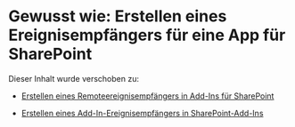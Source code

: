 
# Gewusst wie: Erstellen eines Ereignisempfängers für eine App für SharePoint

Dieser Inhalt wurde verschoben zu:





-  [Erstellen eines Remoteereignisempfängers in Add-Ins für SharePoint](create-a-remote-event-receiver-in-sharepoint-add-ins.md)


-  [Erstellen eines Add-In-Ereignisempfängers in SharePoint-Add-Ins](create-an-add-in-event-receiver-in-sharepoint-add-ins.md)


